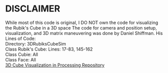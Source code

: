 # DISCLAIMER
While most of this code is original, I DO NOT own the code for visualizing the Rubik's Cube in a 3D space The code for camera and position setup, visualization, and 3D matrix maneuvering was done by Daniel Shiffman.
His Lines of Code:<br>
Directory: 3DRubiksCubeSim <br>
    Class Rubik's Cube: Lines: 17-83, 145-162 <br>
    Class Cubie: All<br>
    Class Face: All <br>
[3D Cube Visualization in Processing Repository](https://github.com/CodingTrain/Coding-Challenges/tree/2a9d68112b1aa80cbd5aa303f1d97dda7b045fde/142_Rubiks_Cube_2) <br>
